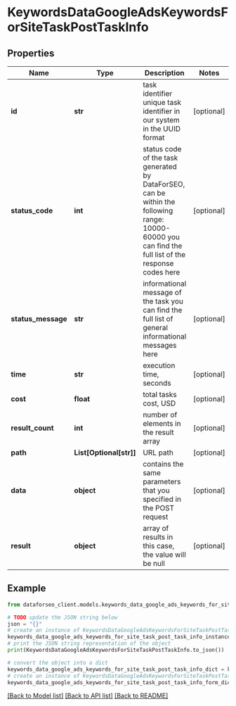 # KeywordsDataGoogleAdsKeywordsForSiteTaskPostTaskInfo


## Properties

Name | Type | Description | Notes
------------ | ------------- | ------------- | -------------
**id** | **str** | task identifier unique task identifier in our system in the UUID format | [optional] 
**status_code** | **int** | status code of the task generated by DataForSEO, can be within the following range: 10000-60000 you can find the full list of the response codes here | [optional] 
**status_message** | **str** | informational message of the task you can find the full list of general informational messages here | [optional] 
**time** | **str** | execution time, seconds | [optional] 
**cost** | **float** | total tasks cost, USD | [optional] 
**result_count** | **int** | number of elements in the result array | [optional] 
**path** | **List[Optional[str]]** | URL path | [optional] 
**data** | **object** | contains the same parameters that you specified in the POST request | [optional] 
**result** | **object** | array of results in this case, the value will be null | [optional] 

## Example

```python
from dataforseo_client.models.keywords_data_google_ads_keywords_for_site_task_post_task_info import KeywordsDataGoogleAdsKeywordsForSiteTaskPostTaskInfo

# TODO update the JSON string below
json = "{}"
# create an instance of KeywordsDataGoogleAdsKeywordsForSiteTaskPostTaskInfo from a JSON string
keywords_data_google_ads_keywords_for_site_task_post_task_info_instance = KeywordsDataGoogleAdsKeywordsForSiteTaskPostTaskInfo.from_json(json)
# print the JSON string representation of the object
print(KeywordsDataGoogleAdsKeywordsForSiteTaskPostTaskInfo.to_json())

# convert the object into a dict
keywords_data_google_ads_keywords_for_site_task_post_task_info_dict = keywords_data_google_ads_keywords_for_site_task_post_task_info_instance.to_dict()
# create an instance of KeywordsDataGoogleAdsKeywordsForSiteTaskPostTaskInfo from a dict
keywords_data_google_ads_keywords_for_site_task_post_task_info_form_dict = keywords_data_google_ads_keywords_for_site_task_post_task_info.from_dict(keywords_data_google_ads_keywords_for_site_task_post_task_info_dict)
```
[[Back to Model list]](../README.md#documentation-for-models) [[Back to API list]](../README.md#documentation-for-api-endpoints) [[Back to README]](../README.md)


